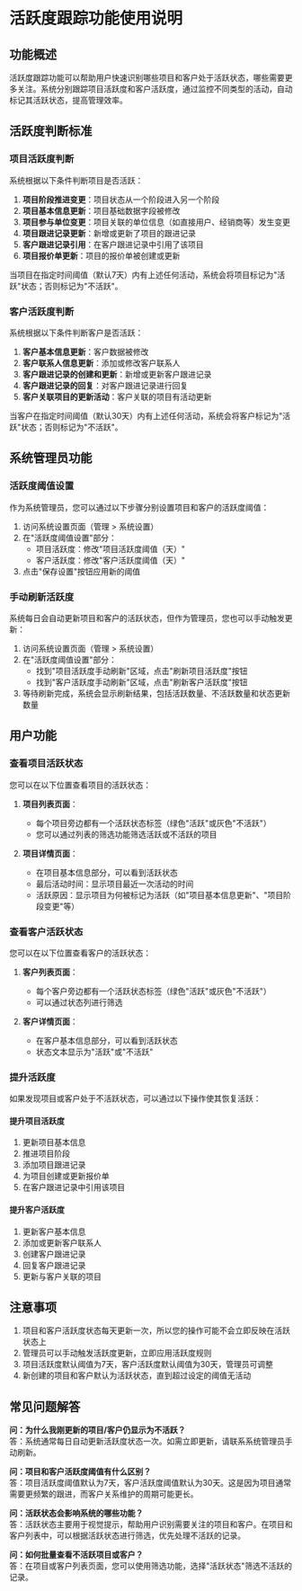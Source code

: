 # 活跃度跟踪功能使用说明

## 功能概述

活跃度跟踪功能可以帮助用户快速识别哪些项目和客户处于活跃状态，哪些需要更多关注。系统分别跟踪项目活跃度和客户活跃度，通过监控不同类型的活动，自动标记其活跃状态，提高管理效率。

## 活跃度判断标准

### 项目活跃度判断

系统根据以下条件判断项目是否活跃：

1. **项目阶段推进变更**：项目状态从一个阶段进入另一个阶段
2. **项目基本信息更新**：项目基础数据字段被修改
3. **项目参与单位变更**：项目关联的单位信息（如直接用户、经销商等）发生变更
4. **项目跟进记录更新**：新增或更新了项目的跟进记录
5. **客户跟进记录引用**：在客户跟进记录中引用了该项目
6. **项目报价单更新**：项目的报价单被创建或更新

当项目在指定时间阈值（默认7天）内有上述任何活动，系统会将项目标记为"活跃"状态；否则标记为"不活跃"。

### 客户活跃度判断

系统根据以下条件判断客户是否活跃：

1. **客户基本信息更新**：客户数据被修改
2. **客户联系人信息更新**：添加或修改客户联系人
3. **客户跟进记录的创建和更新**：新增或更新客户跟进记录
4. **客户跟进记录的回复**：对客户跟进记录进行回复
5. **客户关联项目的更新活动**：客户关联的项目有活动更新

当客户在指定时间阈值（默认30天）内有上述任何活动，系统会将客户标记为"活跃"状态；否则标记为"不活跃"。

## 系统管理员功能

### 活跃度阈值设置

作为系统管理员，您可以通过以下步骤分别设置项目和客户的活跃度阈值：

1. 访问系统设置页面（管理 > 系统设置）
2. 在"活跃度阈值设置"部分：
   - 项目活跃度：修改"项目活跃度阈值（天）"
   - 客户活跃度：修改"客户活跃度阈值（天）"
3. 点击"保存设置"按钮应用新的阈值

### 手动刷新活跃度

系统每日会自动更新项目和客户的活跃状态，但作为管理员，您也可以手动触发更新：

1. 访问系统设置页面（管理 > 系统设置）
2. 在"活跃度阈值设置"部分：
   - 找到"项目活跃度手动刷新"区域，点击"刷新项目活跃度"按钮
   - 找到"客户活跃度手动刷新"区域，点击"刷新客户活跃度"按钮
3. 等待刷新完成，系统会显示刷新结果，包括活跃数量、不活跃数量和状态更新数量

## 用户功能

### 查看项目活跃状态

您可以在以下位置查看项目的活跃状态：

1. **项目列表页面**：
   - 每个项目旁边都有一个活跃状态标签（绿色"活跃"或灰色"不活跃"）
   - 您可以通过列表的筛选功能筛选活跃或不活跃的项目

2. **项目详情页面**：
   - 在项目基本信息部分，可以看到活跃状态
   - 最后活动时间：显示项目最近一次活动的时间
   - 活跃原因：显示项目为何被标记为活跃（如"项目基本信息更新"、"项目阶段变更"等）

### 查看客户活跃状态

您可以在以下位置查看客户的活跃状态：

1. **客户列表页面**：
   - 每个客户旁边都有一个活跃状态标签（绿色"活跃"或灰色"不活跃"）
   - 可以通过状态列进行筛选

2. **客户详情页面**：
   - 在客户基本信息部分，可以看到活跃状态
   - 状态文本显示为"活跃"或"不活跃"

### 提升活跃度

如果发现项目或客户处于不活跃状态，可以通过以下操作使其恢复活跃：

#### 提升项目活跃度
1. 更新项目基本信息
2. 推进项目阶段
3. 添加项目跟进记录
4. 为项目创建或更新报价单
5. 在客户跟进记录中引用该项目

#### 提升客户活跃度
1. 更新客户基本信息
2. 添加或更新客户联系人
3. 创建客户跟进记录
4. 回复客户跟进记录
5. 更新与客户关联的项目

## 注意事项

1. 项目和客户活跃度状态每天更新一次，所以您的操作可能不会立即反映在活跃状态上
2. 管理员可以手动触发活跃度更新，立即应用活跃度规则
3. 项目活跃度默认阈值为7天，客户活跃度默认阈值为30天，管理员可调整
4. 新创建的项目和客户默认为活跃状态，直到超过设定的阈值无活动

## 常见问题解答

**问：为什么我刚更新的项目/客户仍显示为不活跃？**  
答：系统通常每日自动更新活跃度状态一次。如需立即更新，请联系系统管理员手动刷新。

**问：项目和客户活跃度阈值有什么区别？**  
答：项目活跃度阈值默认为7天，客户活跃度阈值默认为30天。这是因为项目通常需要更频繁的跟进，而客户关系维护的周期可能更长。

**问：活跃状态会影响系统的哪些功能？**  
答：活跃状态主要用于视觉提示，帮助用户识别需要关注的项目和客户。在项目和客户列表中，可以根据活跃状态进行筛选，优先处理不活跃的记录。

**问：如何批量查看不活跃项目或客户？**  
答：在项目或客户列表页面，您可以使用筛选功能，选择"活跃状态"筛选不活跃的记录。 
